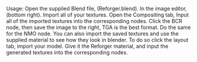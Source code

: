 Usage:
Open the supplied Blend file, (Reforger.blend).
In the image editor,(bottom right). Import all of your textures.
Open the Compositing tab, Input all of the imported textures into the corresponding nodes.
Click the BCR node, then save the image to the right, TGA is the best format.
Do the same for the NMO node.
You can also import the saved textures and use the supplied material to see how they look in blender. To do so click the layout tab, import your model. Give it the Reforger material, and input the generated textures into the corresponding nodes.

